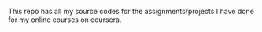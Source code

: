 This repo has all my source codes for the assignments/projects I have done for my online courses on coursera. 
